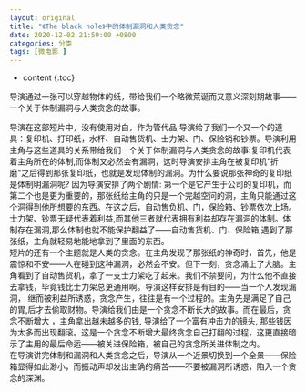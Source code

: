 ```yaml
---
layout: original
title: "《The black hole》中的体制漏洞和人类贪念"
date: 2020-12-02 21:59:00 +0800 
categories: 分类
tags: [微电影 ]
---
```

* content
{:toc}

导演通过一张可以穿越物体的纸，带给我们一个略微荒诞而又意义深刻期故事——一个关于体制漏洞与人类贪念的故事。

<!-- more -->
<!-- TOC -->
导演在这部短片中，没有使用对白，作为管代品,导演给了我们一个又一个的道具：复印机、打印纸，水杯、自动售货机、士力架、门、保险销和钞票。导演利用主角与这些道具的关系带给我们一个关于体制漏洞与人类贪念的故事:复印机代表着主角所在的体制,而体制又必然会有漏洞，这时导演安排主角在被复印机“折磨"之后得到那张复印纸，也就是发现体制的漏洞。为什么要说那张神奇的复印纸是体制明漏洞呢? 因为导演安排了两个剧情: 第一个是它产生于公司的复印机，而第二个也是更为重要的，那张纸给主角的只是一个完越空问的洞，主角只能通过这个洞得到他所想要的东西。在这之后，自动售负机、门，保险箱、钞票依次上场。士力架、钞票无疑代表着利益,而其他三者就代表拥有利益却存在漏洞的体制。体制存在漏洞,那么体制也就不能保护翻益了——自动售货机、门、保险箱,遇到了那张纸，主角就轻易地能地拿到了里面的东西。  
短片的还有一个主题就是人类的贪念。在主角发现了那张纸的神奇时，首先，他是震惊和不安——人在碰到这种漏洞，必然会不安。但下一刻，贪念涌上了大脑。主角看到了自动售货机，拿了一支士力架吃了起来。我们不禁要问，为什么他不直接去拿钱，毕竟钱比士力架总更通用啊。导演这样安排是有目的——当一个人发现漏洞， 继而被利益所诱惑，贪念产生，往往是有一个过程的。主角先是满足了自己的胃,后才去偷取财物。导演给我们由是一个贪念不断长大的故事。而在最后，贪念不断增大 ，主角拿出越未越多的钱, 导演给了一个富有冲击力的镜头, 那些钱因为太多而出现翻滚。这是一个贪念不断增大最终贪念自己打翻的过程，这更直接暗示了主用的最后命运——被关进保险箱，被自己的贪念所关进体制之内。  
在导演讲完体制和漏洞和人类贪念之后，导演从一个近景切换到一个全景——保险箱显得如此渺小，而振动声却发出主确的痛苦——不要被漏洞所诱惑，陷入一个贪念的深渊。